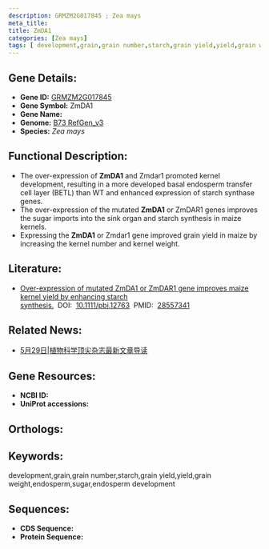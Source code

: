 ```yaml
---
description: GRMZM2G017845 ; Zea mays
meta_title:
title: ZmDA1
categories: [Zea mays]
tags: [ development,grain,grain number,starch,grain yield,yield,grain weight,endosperm,sugar,endosperm development ]
---
```


## Gene Details:
- **Gene ID:**	[GRMZM2G017845]()
- **Gene Symbol:** ZmDA1
- **Gene Name:** 
- **Genome:** [B73 RefGen_v3]()
- **Species:** *Zea mays*

## Functional Description:
   - The over-expression of **ZmDA1** and Zmdar1 promoted kernel development, resulting in a more developed basal endosperm transfer cell layer (BETL) than WT and enhanced expression of starch synthase genes.
   - The over-expression of the mutated **ZmDA1** or ZmDAR1 genes improves the sugar imports into the sink organ and starch synthesis in maize kernels.
   - Expressing the **ZmDA1** or Zmdar1 gene improved grain yield in maize by increasing the kernel number and kernel weight.

## Literature:
   - [Over-expression of mutated ZmDA1 or ZmDAR1 gene improves maize kernel yield by enhancing starch synthesis.]( https://onlinelibrary.wiley.com/doi/10.1111/pbi.12763)&nbsp;&nbsp;DOI:&nbsp;&nbsp;[10.1111/pbi.12763](https://onlinelibrary.wiley.com/doi/10.1111/pbi.12763)&nbsp;&nbsp;PMID:&nbsp;&nbsp;[28557341](https://pubmed.ncbi.nlm.nih.gov/28557341/)

## Related News:
   - [5月29日|植物科学顶尖杂志最新文章导读](https://mp.weixin.qq.com/s?__biz=MzIyOTY2NDYyNQ==&mid=2247485133&idx=2&sn=28d445083019238cbb4c6512b24c3cad&chksm=e8be74d3dfc9fdc500fa3be2a055b5d6f2072f839803541376c514db1c7c73d398c8169ebb0c&scene=27#wechat_redirect)

## Gene Resources:
- **NCBI ID:** [](https://www.ncbi.nlm.nih.gov/gene/?term=)
- **UniProt accessions:** [](https://www.uniprot.org/uniprotkb//entry)

## Orthologs:

## Keywords:
development,grain,grain number,starch,grain yield,yield,grain weight,endosperm,sugar,endosperm development

## Sequences:
- **CDS Sequence:**
- **Protein Sequence:**

